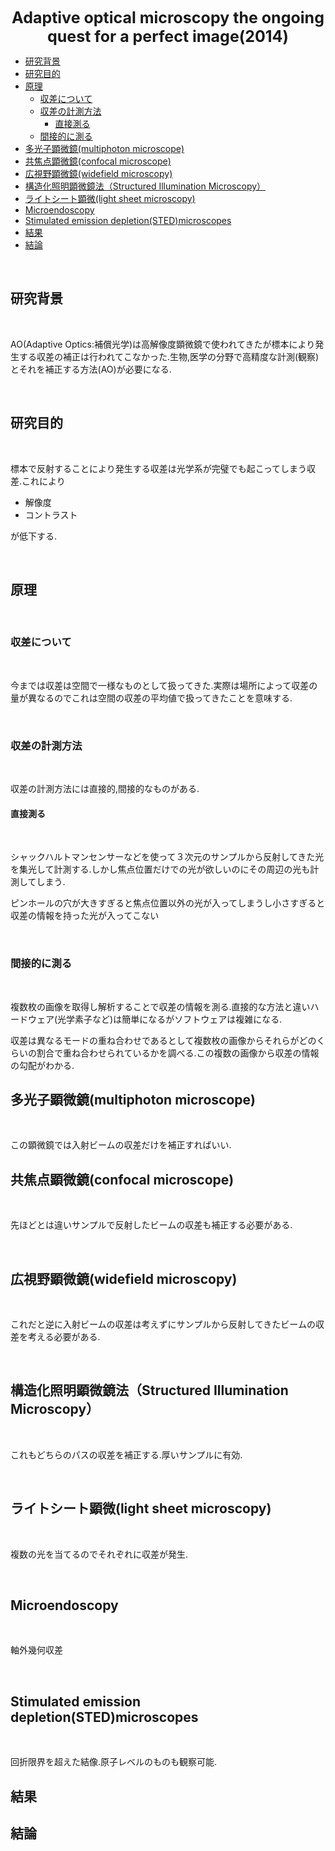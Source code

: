 <div style="text-align: center; font-size: 25px; font-weight: bold;">
Adaptive optical microscopy the ongoing quest for a perfect image(2014)
</div>

- [研究背景](#研究背景)
- [研究目的](#研究目的)
- [原理](#原理)
  - [収差について](#収差について)
  - [収差の計測方法](#収差の計測方法)
    - [直接測る](#直接測る)
  - [間接的に測る](#間接的に測る)
- [多光子顕微鏡(multiphoton microscope)](#多光子顕微鏡multiphoton-microscope)
- [共焦点顕微鏡(confocal microscope)](#共焦点顕微鏡confocal-microscope)
- [広視野顕微鏡(widefield microscopy)](#広視野顕微鏡widefield-microscopy)
- [構造化照明顕微鏡法（Structured Illumination Microscopy）](#構造化照明顕微鏡法structured-illumination-microscopy)
- [ライトシート顕微(light sheet microscopy)](#ライトシート顕微light-sheet-microscopy)
- [Microendoscopy](#microendoscopy)
- [Stimulated emission depletion(STED)microscopes](#stimulated-emission-depletionstedmicroscopes)
- [結果](#結果)
- [結論](#結論)


</br>

## 研究背景

</br>

AO(Adaptive Optics:補償光学)は高解像度顕微鏡で使われてきたが標本により発生する収差の補正は行われてこなかった.生物,医学の分野で高精度な計測(観察)とそれを補正する方法(AO)が必要になる.

</br>

## 研究目的

</br>

標本で反射することにより発生する収差は光学系が完璧でも起こってしまう収差.これにより

- 解像度
- コントラスト

が低下する.

</br>

## 原理

</br>

### 収差について

</br>

今までは収差は空間で一様なものとして扱ってきた.実際は場所によって収差の量が異なるのでこれは空間の収差の平均値で扱ってきたことを意味する.

</br>

### 収差の計測方法

</br>

収差の計測方法には直接的,間接的なものがある.

#### 直接測る

</br>

シャックハルトマンセンサーなどを使って３次元のサンプルから反射してきた光を集光して計測する.しかし焦点位置だけでの光が欲しいのにその周辺の光も計測してしまう.

ピンホールの穴が大きすぎると焦点位置以外の光が入ってしまうし小さすぎると収差の情報を持った光が入ってこない

</br>

### 間接的に測る

</br>

複数枚の画像を取得し解析することで収差の情報を測る.直接的な方法と違いハードウェア(光学素子など)は簡単になるがソフトウェアは複雑になる.

収差は異なるモードの重ね合わせであるとして複数枚の画像からそれらがどのくらいの割合で重ね合わせられているかを調べる.この複数の画像から収差の情報の勾配がわかる.

## 多光子顕微鏡(multiphoton microscope)

</br>

この顕微鏡では入射ビームの収差だけを補正すればいい.

## 共焦点顕微鏡(confocal microscope)

</br>

先ほどとは違いサンプルで反射したビームの収差も補正する必要がある.

</br>

## 広視野顕微鏡(widefield microscopy)

</br>

これだと逆に入射ビームの収差は考えずにサンプルから反射してきたビームの収差を考える必要がある.

</br>

## 構造化照明顕微鏡法（Structured Illumination Microscopy）

</br>

これもどちらのパスの収差を補正する.厚いサンプルに有効.

</br>

## ライトシート顕微(light sheet microscopy)

</br>

複数の光を当てるのでそれぞれに収差が発生.

</br>

## Microendoscopy

</br>

軸外幾何収差

</br>

## Stimulated emission depletion(STED)microscopes

</br>

回折限界を超えた結像.原子レベルのものも観察可能.

## 結果


## 結論